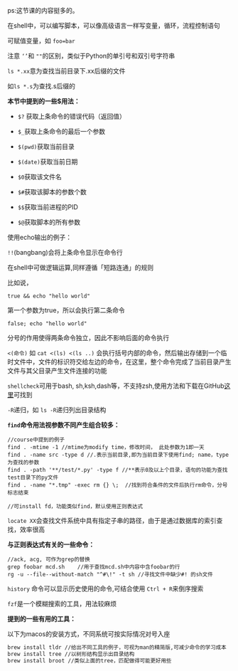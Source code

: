 

ps:这节课的内容挺多的。



在shell中，可以编写脚本，可以像高级语言一样写变量，循环，流程控制语句

可赋值变量，如 `foo=bar`

注意 `‘’`和 `""`的区别，类似于Python的单引号和双引号字符串

`ls *.xx`意为查找当前目录下.xx后缀的文件

如`ls *.s`为查找.s后缀的 

**本节中提到的一些$用法：**

- `$?` 获取上条命令的错误代码（返回值）

- `$_`获取上条命令的最后一个参数
- `$(pwd)`获取当前目录
- `$(date)`获取当前日期
- `$0`获取该文件名
- `$#`获取该脚本的参数个数
- `$$`获取当前进程的PID
- `$@`获取脚本的所有参数

使用echo输出的例子：



`!!`(bangbang)会将上条命令显示在命令行



在shell中可做逻辑运算,同样遵循「短路连通」的规则

比如说，

```shell
true && echo "hello world"
```

 第一个参数为true，所以会执行第二条命令

```shell
false; echo "hello world"
```

 分号的作用使得两条命令独立，因此不影响后面的命令执行

`<(命令)`  如 `cat <(ls) <(ls ..)` 会执行括号内部的命令，然后输出存储到一个临时文件中，文件的标识符交给左边的命令，在这里，整个命令完成了当前目录产生文件与其父目录产生文件连接的功能



`shellcheck`可用于bash, sh,ksh,dash等，不支持zsh,使用方法和下载在GitHub[这里](https://github.com/koalaman/shellcheck)可找到



`-R`递归，如 `ls -R`递归列出目录结构



**`find`命令用法视参数不同产生组合较多：**

```shell
//course中提到的例子
find . -mtime -1 //mtime为modify time，修改时间， 此处参数为1即一天
find . -name src -type d //.表示当前目录,即为当前目录下使用find; name，type为查找的参数
find . -path '**/test/*.py' -type f //**表示0及以上个目录，语句的功能为查找test目录下的py文件
find . -name "*.tmp" -exec rm {} \;  //找到符合条件的文件后执行rm命令，分号标志结束

//可install fd，功能类似find，默认使用正则表达式
```

`locate XX`会查找文件系统中具有指定子串的路径，由于是通过数据库的索引查找，效率很高

**与正则表达式有关的一些命令：**

```shell
//ack, acg, 可作为grep的替换
grep foobar mcd.sh    //用于查找mcd.sh中内容中含foobar的行
rg -u --file--without-match "^#\!" -t sh //寻找文件中缺少#! 的sh文件
```

`history` 命令可以显示历史使用的命令,可结合使用 `Ctrl + R`来倒序搜索

`fzf`是一个模糊搜索的工具，用法较麻烦

**提到的一些有用的工具：**

以下为macos的安装方式，不同系统可按实际情况对号入座

```bash
brew install tldr //给出不同工具的例子，可视为man的精简版,可减少命令的学习成本
brew install tree //以树形结构显示出目录结构
brew install broot //类似上面的tree，匹配做得可能更好用些
```

